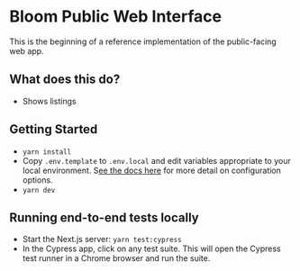 # Bloom Public Web Interface

This is the beginning of a reference implementation of the public-facing web app.

## What does this do?

- Shows listings

## Getting Started

- `yarn install`
- Copy `.env.template` to `.env.local` and edit variables appropriate to your local environment. S[ee the docs here](https://nextjs.org/docs/basic-features/environment-variables) for more detail on configuration options.
- `yarn dev`

## Running end-to-end tests locally

- Start the Next.js server: `yarn test:cypress`
- In the Cypress app, click on any test suite. This will open the Cypress test runner in a Chrome browser and run the suite.

